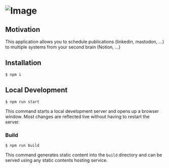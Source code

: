 # ![Image](https://github.com/user-attachments/assets/2bf603d3-4a76-4059-a537-35c7a691557b)

## Motivation
This application allows you to schedule publications (linkedin, mastodon, ...) to multiple systems from your second brain (Notion, ...)

## Installation

```
$ npm i
```

## Local Development

```
$ npm run start
```

This command starts a local development server and opens up a browser window. Most changes are reflected live without having to restart the server.

### Build

```
$ npm run build
```

This command generates static content into the `build` directory and can be served using any static contents hosting service.
